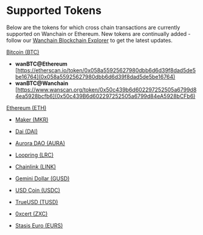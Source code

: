 # Supported Tokens

Below are the tokens for which cross chain transactions are currently supported on Wanchain or Ethereum. New tokens are continually added - follow our [Wanchain Blockchain Explorer](https://www.wanscan.org/tokens) to get the latest updates. 

[Bitcoin (BTC)](https://bitcoin.org/en/)

- **wanBTC@Ethereum** [https://etherscan.io/token/0x058a55925627980dbb6d6d39f8dad5de5be16764](0x058a55925627980dbb6d6d39f8dad5de5be16764)
- **wanBTC@Wanchain** [https://www.wanscan.org/token/0x50c439b6d602297252505a6799d84ea5928bcfb6](0x50c439B6d602297252505a6799d84eA5928bCFb6)

[Ethereum (ETH)](https://www.ethereum.org/)

- [Maker (MKR)](https://makerdao.com/)

- [Dai (DAI)](http://www.makerdao.com/)

- [Aurora DAO (AURA)](https://auroradao.com/)

- [Loopring (LRC)](https://loopring.org/)

- [Chainlink (LINK)](https://chain.link/)

- [Gemini Dollar (GUSD)](https://gemini.com/dollar/)

- [USD Coin (USDC)](https://www.centre.io/usdc)

- [TrueUSD (TUSD)](https://www.trusttoken.com/trueusd/)

- [0xcert (ZXC)](https://0xcert.org/)

- [Stasis Euro (EURS)](https://stasis.net/)
